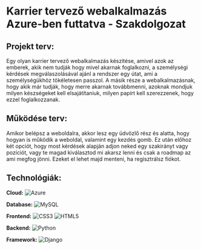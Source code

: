 # Karrier tervező webalkalmazás Azure-ben futtatva - Szakdolgozat

## Projekt terv:
Egy olyan karrier tervező webalkalmazás készítése, amivel azok az emberek, akik nem tudják hogy mivel akarnak foglalkozni, a személységi kérdések megválaszolásával ajánl a rendszer egy útat, ami a személységükhöz tökéletesen passzol. A másik része a webalkalmazásnak, hogy akik már tudják, hogy merre akarnak továbbmenni, azoknak mondjuk milyen készségeket kell elsajátítaniuk, milyen papírt kell szerezzenek, hogy ezzel foglalkozzanak.

## Működése terv:
Amikor belépsz a weboldalra, akkor lesz egy üdvözlő rész és alatta, hogy hogyan is működik a weboldal, valamint egy kezdés gomb. Ez után előhoz két opciót, hogy most kérdések alapján adjon neked egy szakirányt vagy pozíciót, vagy te magad kiválasztod mi akarsz lenni és csak a roadmap az ami megfog jönni.
Ezeket el lehet majd menteni, ha regisztrálsz fiókot.


## Technológiák:

**Cloud:** ![Azure](https://img.shields.io/badge/azure-%230072C6.svg?style=for-the-badge&logo=microsoftazure&logoColor=white)

**Database:** ![MySQL](https://img.shields.io/badge/mysql-4479A1.svg?style=for-the-badge&logo=mysql&logoColor=white)

**Frontend:** ![CSS3](https://img.shields.io/badge/css3-%231572B6.svg?style=for-the-badge&logo=css3&logoColor=white) ![HTML5](https://img.shields.io/badge/html5-%23E34F26.svg?style=for-the-badge&logo=html5&logoColor=white)

**Backend:** ![Python](https://img.shields.io/badge/python-3670A0?style=for-the-badge&logo=python&logoColor=ffdd54)

**Framework:** ![Django](https://img.shields.io/badge/django-%23092E20.svg?style=for-the-badge&logo=django&logoColor=white)


